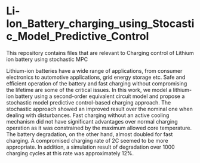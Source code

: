 # Li-Ion_Battery_charging_using_Stocastic_Model_Predictive_Control
This repository contains files that are relevant to Charging control of Lithium ion battery using stochastic MPC 

Lithium-ion batteries have a wide range of applications, from consumer electronics to automotive applications, grid energy
storage etc. Safe and efficient operation of the battery and fast charging without compromising the lifetime are some of the critical
issues. In this work, we model a lithium-ion battery using a second-order equivalent circuit model and propose a stochastic model
predictive control-based charging approach. The stochastic approach showed an improved result over the nominal one when
dealing with disturbances. Fast charging without an active cooling mechanism did not have significant advantages over normal
charging operation as it was constrained by the maximum allowed core temperature. The battery degradation, on the other hand,
almost doubled for fast charging. A compromised charging rate of 2C seemed to be more appropriate. In addition, a simulation
result of degradation over 1000 charging cycles at this rate was approximately 12%.
